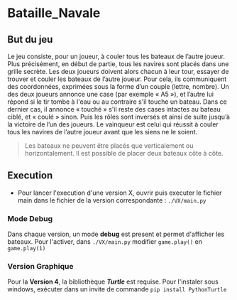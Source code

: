 # Bataille_Navale
## But du jeu
Le jeu consiste, pour un joueur, à couler tous les bateaux de l’autre joueur. Plus précisément, en début de partie, tous les navires sont placés dans une grille secrète. Les deux joueurs doivent alors chacun à leur tour, essayer de trouver et couler les bateaux de l’autre 
joueur. Pour cela, ils communiquent des coordonnées, exprimées sous la forme d’un couple (lettre, nombre). Un des deux joueurs annonce une case (par exemple « A5 »), et l’autre lui répond si le tir tombe à l'eau ou au contraire s'il touche un bateau. Dans ce dernier cas, 
il annonce « touché » s'il reste des cases intactes au bateau ciblé, et « coulé » sinon. Puis les rôles sont inversés et ainsi de suite jusqu’à la victoire de l’un des joueurs. Le vainqueur est celui qui réussit à couler tous les navires de l’autre joueur avant que les 
siens ne le soient.

> Les bateaux ne peuvent être placés que verticalement ou horizontalement.
> Il est possible de placer deux bateaux côte à côte.


## Execution
 - Pour lancer l'execution d'une version X, ouvrir puis executer le fichier main dans le fichier de la version correspondante  : ```./VX/main.py```

### Mode Debug
Dans chaque version, un mode **debug** est present et permet d'afficher les bateaux. Pour l'activer, dans ```./VX/main.py``` modifier ```game.play()``` en ```game.play(1)```

### Version Graphique
Pour la **Version 4**, la bibliothèque ***Turtle*** est requise.
Pour l'instaler sous windows, exécuter dans un invite de commande ```pip install PythonTurtle```
